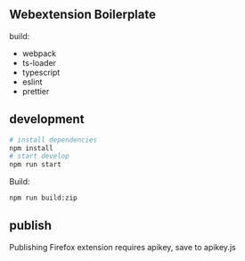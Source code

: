 ## Webextension Boilerplate

build:

- webpack
- ts-loader
- typescript
- eslint
- prettier

## development

```bash
# install dependencies
npm install
# start develop
npm run start
```

Build:
```bash
npm run build:zip
```

## publish

Publishing Firefox extension requires apikey, save to apikey.js